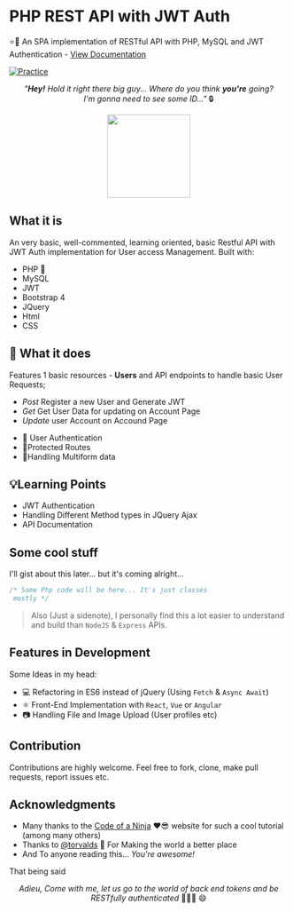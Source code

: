 # PHP REST API with JWT Auth

⭐️🔏 An SPA implementation of RESTful API with PHP, MySQL and JWT Authentication - [View Documentation](https://github.com/bankole2000/php-rest-jwt/blob/master/README.md)

[![Practice](https://img.shields.io/badge/Practice-PHP-purple.svg)]()

_<p align="center">"**Hey!** Hold it right there big guy... Where do you think **you're** going? <br> I'm gonna need to see some ID..."_ 🔒 </p>

<div align="center" style="text-align:center; margin:auto;">
<img align="center" src="https://i.imgur.com/vPi4U6K.png" width="150"/>
</div>

## What it is

An very basic, well-commented, learning oriented, basic Restful API with JWT Auth implementation for User access Management. Built with:

- PHP 🐘
- MySQL
- JWT
- Bootstrap 4
- JQuery
- Html
- CSS

## :electric_plug: What it does
Features 1 basic resources - **Users** and API endpoints to handle basic User Requests;
- _Post_ Register a new User and Generate JWT
- _Get_ Get User Data for updating on Account Page
- _Update_ user Account on Accound Page 
* 🙎 User Authentication
* 🔏Protected Routes
* 📃Handling Multiform data

## 💡Learning Points

- JWT Authentication
- Handling Different Method types in JQuery Ajax
- API Documentation

## Some cool stuff

I'll gist about this later... but it's coming alright...

```php
/* Some Php code will be here... It's just classes 
 mostly */
```

> Also (Just a sidenote), I personally find this a lot easier to understand and build than `NodeJS` & `Express` APIs.

## Features in Development
Some Ideas in my head: 

* 💻 Refactoring in ES6 instead of jQuery (Using `Fetch` & `Async Await`) 
* ⚛️ Front-End Implementation with `React`, `Vue` or `Angular`
* 📷 Handling File and Image Upload (User profiles etc) 

## Contribution

Contributions are highly welcome. Feel free to fork, clone, make pull requests, report issues etc.

## Acknowledgments
- Many thanks to the [Code of a Ninja](https://www.codeofaninja.com) ❤️😎  website for such a cool tutorial (among many others)
- Thanks to [@torvalds](https://github.com/torvalds) 🙏 For Making the world a better place
- And To anyone reading this... _You're awesome!_

That being said
_<p align="center">Adieu, Come with me, let us go to the world of back end tokens and be RESTfully authenticated_  🕺🔏🚪 😄</p>
